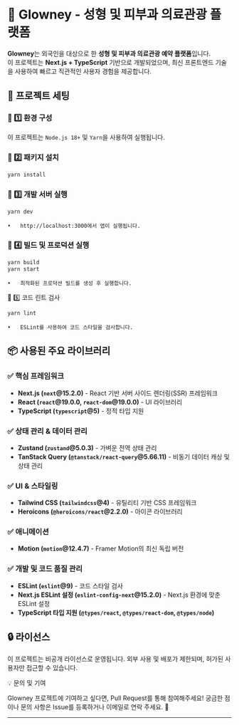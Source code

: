 # 🌟 Glowney - 성형 및 피부과 의료관광 플랫폼

**Glowney**는 외국인을 대상으로 한 **성형 및 피부과 의료관광 예약 플랫폼**입니다.  
이 프로젝트는 **Next.js + TypeScript** 기반으로 개발되었으며, 최신 프론트엔드 기술을 사용하여 빠르고 직관적인 사용자 경험을 제공합니다.

## **🚀 프로젝트 세팅**

### **📌 1️⃣ 환경 구성**

이 프로젝트는 `Node.js 18+` 및 `Yarn`을 사용하여 실행됩니다.

### **📌 2️⃣ 패키지 설치**

```bash
yarn install
```

### **📌 3️⃣ 개발 서버 실행**

```bash
yarn dev
```

    •	http://localhost:3000에서 앱이 실행됩니다.

### **📌 4️⃣ 빌드 및 프로덕션 실행**

```bash
yarn build
yarn start
```

    •	최적화된 프로덕션 빌드를 생성 후 실행합니다.

📌 5️⃣ 코드 린트 검사

```bash
yarn lint
```

    •	ESLint를 사용하여 코드 스타일을 검사합니다.

## 📦 사용된 주요 라이브러리

### **✅ 핵심 프레임워크**

- **Next.js (`next`@15.2.0)** - React 기반 서버 사이드 렌더링(SSR) 프레임워크
- **React (`react`@19.0.0, `react-dom`@19.0.0)** - UI 라이브러리
- **TypeScript (`typescript`@5)** - 정적 타입 지원

### **✅ 상태 관리 & 데이터 관리**

- **Zustand (`zustand`@5.0.3)** - 가벼운 전역 상태 관리
- **TanStack Query (`@tanstack/react-query`@5.66.11)** - 비동기 데이터 캐싱 및 상태 관리

### **✅ UI & 스타일링**

- **Tailwind CSS (`tailwindcss`@4)** - 유틸리티 기반 CSS 프레임워크
- **Heroicons (`@heroicons/react`@2.2.0)** - 아이콘 라이브러리

### **✅ 애니메이션**

- **Motion (`motion`@12.4.7)** - Framer Motion의 최신 독립 버전

### **✅ 개발 및 코드 품질 관리**

- **ESLint (`eslint`@9)** - 코드 스타일 검사
- **Next.js ESLint 설정 (`eslint-config-next`@15.2.0)** - Next.js 환경에 맞춘 ESLint 설정
- **TypeScript 타입 지원 (`@types/react`, `@types/react-dom`, `@types/node`)**

## 🔒 라이선스

이 프로젝트는 비공개 라이선스로 운영됩니다.
외부 사용 및 배포가 제한되며, 허가된 사용자만 접근할 수 있습니다.

💡 문의 및 기여

Glowney 프로젝트에 기여하고 싶다면, Pull Request를 통해 참여해주세요!
궁금한 점이나 문의 사항은 Issue를 등록하거나 이메일로 연락 주세요. 🚀

---
